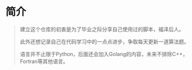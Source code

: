 # 简介

> 建立这个仓库的初衷是为了毕业之际分享自己使用过的脚本，福泽后人。
>
> 此外还想记录自己在代码学习中的一点点进步，争取每天更新一道算法题。
>
> 语言并不止限于Python，后面还会加入Golang的内容，未来不排除C++，Fortran等其他语言。